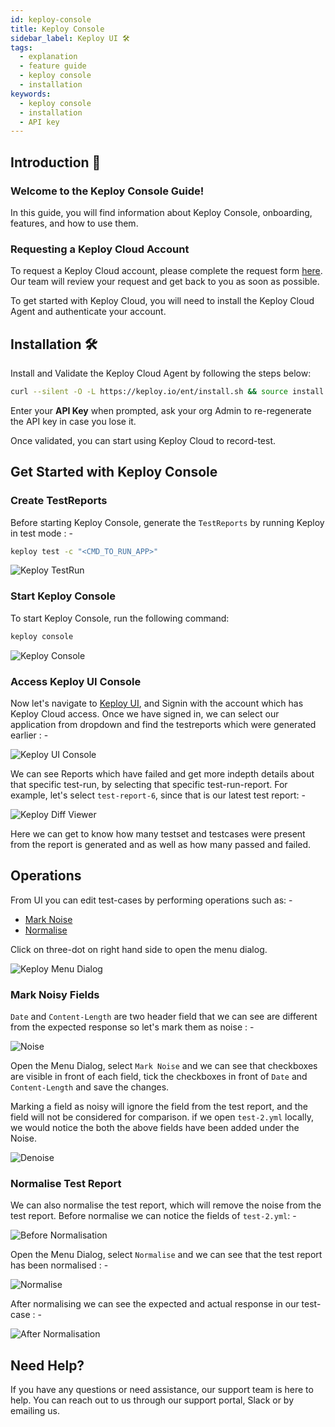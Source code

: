 ```yaml
---
id: keploy-console
title: Keploy Console
sidebar_label: Keploy UI 🛠️
tags:
  - explanation
  - feature guide
  - keploy console
  - installation
keywords:
  - keploy console
  - installation
  - API key
---
```


## Introduction 📘

### Welcome to the Keploy Console Guide!

In this guide, you will find information about Keploy Console, onboarding, features, and how to use them.

### Requesting a Keploy Cloud Account

To request a Keploy Cloud account, please complete the request form [here](https://forms.gle/jGBbyRyh9H7AKXZX6). Our team will review your request and get back to you as soon as possible.

To get started with Keploy Cloud, you will need to install the Keploy Cloud Agent and authenticate your account.

## Installation 🛠️

Install and Validate the Keploy Cloud Agent by following the steps below:

```bash
curl --silent -O -L https://keploy.io/ent/install.sh && source install.sh
```

Enter your **API Key** when prompted, ask your org Admin to re-regenerate the API key in case you lose it.

Once validated, you can start using Keploy Cloud to record-test.

## Get Started with Keploy Console

### Create TestReports

Before starting Keploy Console, generate the `TestReports` by running Keploy in test mode : -

```bash
keploy test -c "<CMD_TO_RUN_APP>"
```

<img src="/docs/img/keploy-cloud/console-test-run.png?raw=true" alt="Keploy TestRun"/>

### Start Keploy Console

To start Keploy Console, run the following command:

```bash
keploy console
```

<img src="/docs/img/keploy-cloud/keploy-console-cmd.png?raw=true" alt="Keploy Console"/>

### Access Keploy UI Console

Now let's navigate to [Keploy UI](https://app.keploy.io), and Signin with the account which has Keploy Cloud access. Once we have signed in, we can select our application from dropdown and find the testreports which were generated earlier : -

<img src="/docs/img/keploy-cloud/keploy-cloud-app.png?raw=true" alt="Keploy UI Console"/>

We can see Reports which have failed and get more indepth details about that specific test-run, by selecting that specific test-run-report. For example, let's select `test-report-6`, since that is our latest test report: -

<img src="/docs/img/keploy-cloud/keploy-diff-view.png?raw=true" alt="Keploy Diff Viewer"/>

Here we can get to know how many testset and testcases were present from the report is generated and as well as how many passed and failed.

## Operations

From UI you can edit test-cases by performing operations such as: -

- [Mark Noise](#mark-noisy-fields)
- [Normalise](#normalise-test-report)

Click on three-dot on right hand side to open the menu dialog.

<img src="/docs/img/keploy-cloud/menu-dialog.png?raw=true" alt="Keploy Menu Dialog"/>

### Mark Noisy Fields

`Date` and `Content-Length` are two header field that we can see are different from the expected response so let's mark them as noise : -

<img src="/docs/img/keploy-cloud/noise.png?raw=true" alt="Noise"/>

Open the Menu Dialog, select `Mark Noise` and we can see that checkboxes are visible in front of each field, tick the checkboxes in front of `Date` and `Content-Length` and save the changes.

Marking a field as noisy will ignore the field from the test report, and the field will not be considered for comparison. if we open `test-2.yml` locally, we would notice the both the above fields have been added under the Noise.

<img src="/docs/img/keploy-cloud/denoise.png?raw=true" alt="Denoise"/>

### Normalise Test Report

We can also normalise the test report, which will remove the noise from the test report. Before normalise we can notice the fields of `test-2.yml`: -

<img src="/docs/img/keploy-cloud/normalise-before.png?raw=true" alt="Before Normalisation"/>

Open the Menu Dialog, select `Normalise` and we can see that the test report has been normalised : -

<img src="/docs/img/keploy-cloud/normalise.png?raw=true" alt="Normalise"/>

After normalising we can see the expected and actual response in our test-case : -

<img src="/docs/img/keploy-cloud/normalise-after.png?raw=true" alt="After Normalisation"/>

## Need Help?

If you have any questions or need assistance, our support team is here to help. You can reach out to us through our support portal, Slack or by emailing us.
